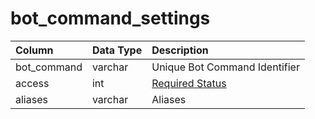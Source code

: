 # bot\_command\_settings

| Column | Data Type | Description |
| :--- | :--- | :--- |
| bot\_command | varchar | Unique Bot Command Identifier |
| access | int | [Required Status](https://github.com/EQEmu/docs-db-schema/tree/e0eb157dbf5563b03c0faf391abc87ec69239f4a/docs/categories/admin/account.md) |
| aliases | varchar | Aliases |

